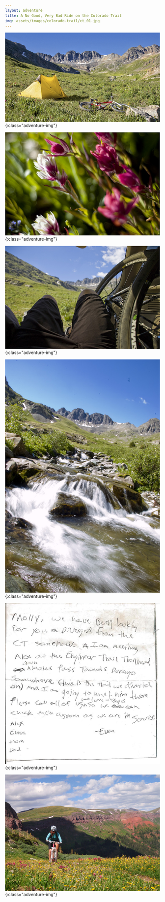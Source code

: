 ```yaml
---
layout: adventure
title: A No Good, Very Bad Ride on the Colorado Trail
img: assets/images/colorado-trail/ct_01.jpg
---
```


![Picture description](/assets/images/colorado-trail/ct_01.jpg){:class="adventure-img"}

![Picture description](/assets/images/colorado-trail/ct_04.jpg){:class="adventure-img"}

![Picture description](/assets/images/colorado-trail/ct_06.jpg){:class="adventure-img"}

![Picture description](/assets/images/colorado-trail/ct_05.jpg){:class="adventure-img"}

![Picture description](/assets/images/colorado-trail/ct_02.jpg){:class="adventure-img"}

![Picture description](/assets/images/colorado-trail/ct_07.jpg){:class="adventure-img"}
